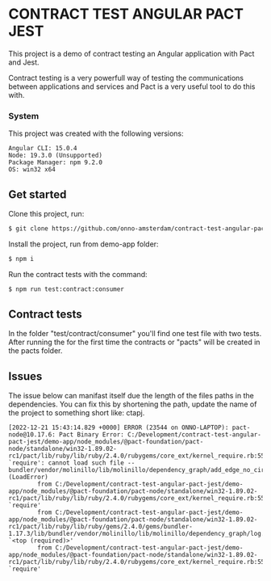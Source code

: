 # CONTRACT TEST ANGULAR PACT JEST

This project is a demo of contract testing an Angular application with Pact and Jest.

Contract testing is a very powerfull way of testing the communications between applications and services and Pact is a very useful tool to do this with.

### System

This project was created with the following versions:

```
Angular CLI: 15.0.4
Node: 19.3.0 (Unsupported)
Package Manager: npm 9.2.0
OS: win32 x64
```

## Get started

Clone this project, run:

```bash
$ git clone https://github.com/onno-amsterdam/contract-test-angular-pact-jest.git
```

Install the project, run from demo-app folder:

```bash
$ npm i
```

Run the contract tests with the command:

```bash
$ npm run test:contract:consumer
```

## Contract tests

In the folder "test/contract/consumer" you'll find one test file with two tests. After running the for the first time the contracts or "pacts" will be created in the pacts folder.

## Issues

The issue below can manifast itself due the length of the files paths in the dependencies. You can fix this by shortening the path, update the name of the project to something short like: ctapj.

```
[2022-12-21 15:43:14.829 +0000] ERROR (23544 on ONNO-LAPTOP): pact-node@10.17.6: Pact Binary Error: C:/Development/contract-test-angular-pact-jest/demo-app/node_modules/@pact-foundation/pact-node/standalone/win32-1.89.02-rc1/pact/lib/ruby/lib/ruby/2.4.0/rubygems/core_ext/kernel_require.rb:55:in `require': cannot load such file -- bundler/vendor/molinillo/lib/molinillo/dependency_graph/add_edge_no_circular (LoadError)
        from C:/Development/contract-test-angular-pact-jest/demo-app/node_modules/@pact-foundation/pact-node/standalone/win32-1.89.02-rc1/pact/lib/ruby/lib/ruby/2.4.0/rubygems/core_ext/kernel_require.rb:55:in `require'
        from C:/Development/contract-test-angular-pact-jest/demo-app/node_modules/@pact-foundation/pact-node/standalone/win32-1.89.02-rc1/pact/lib/ruby/lib/ruby/gems/2.4.0/gems/bundler-1.17.3/lib/bundler/vendor/molinillo/lib/molinillo/dependency_graph/log.rb:3:in `<top (required)>'
        from C:/Development/contract-test-angular-pact-jest/demo-app/node_modules/@pact-foundation/pact-node/standalone/win32-1.89.02-rc1/pact/lib/ruby/lib/ruby/2.4.0/rubygems/core_ext/kernel_require.rb:55:in `require'
```
